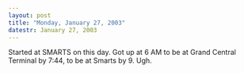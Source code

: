 ```yaml
---
layout: post
title: "Monday, January 27, 2003"
datestr: January 27, 2003
---
```


Started at SMARTS on this day. Got up at 6 AM to be at Grand Central Terminal
by 7:44, to be at Smarts by 9. Ugh.

